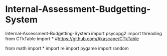 # Internal-Assessment-Budgetting-System
 Internal-Assessment-Budgetting-System
import psycopg2
import threading
from CTkTable import *
#https://github.com/Akascape/CTkTable

from math import *
import re
import pygame
import random
